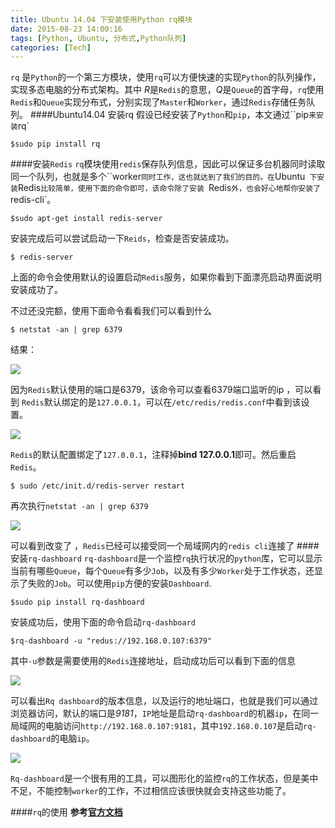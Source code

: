 ```yaml
---
title: Ubuntu 14.04 下安装使用Python rq模块
date: 2015-08-23 14:00:16
tags: [Python, Ubuntu, 分布式,Python队列]
categories: [Tech]
---
```

`rq` 是`Python`的一个第三方模块，使用`rq`可以方便快速的实现`Python`的队列操作，实现多态电脑的分布式架构。其中 *R*是`Redis`的意思，*Q*是`Queue`的首字母，`rq`使用`Redis`和`Queue`实现分布式，分别实现了`Master`和`Worker`，通过`Redis`存储任务队列。
####Ubuntu14.04 安装rq
假设已经安装了`Python`和`pip`，本文通过``pip`来安装`rq`
```
$sudo pip install rq 
```

####安装`Redis`
`rq`模块使用`redis`保存队列信息，因此可以保证多台机器同时读取同一个队列，也就是多个``worker`同时工作，这也就达到了我们的目的。在`Ubuntu` 下安装`Redis`比较简单，使用下面的命令即可，该命令除了安装 `Redis`外，也会好心地帮你安装了`redis-cli`。 
```
$sudo apt-get install redis-server
```

<!--more-->

安装完成后可以尝试启动一下`Reids`，检查是否安装成功。
```
$ redis-server
```
上面的命令会使用默认的设置启动`Redis`服务，如果你看到下面漂亮启动界面说明安装成功了。

不过还没完额，使用下面命令看看我们可以看到什么
```
$ netstat -an | grep 6379
```
结果：

![](/images/archive/img_rq-redis-bind.png)

因为`Redis`默认使用的端口是6379，该命令可以查看6379端口监听的ip ，可以看到 `Redis`默认绑定的是`127.0.0.1`，可以在`/etc/redis/redis.conf`中看到该设置。

![](/images/archive/img_rq-redis-redis-conf.png)

`Redis`的默认配置绑定了`127.0.0.1`，注释掉**bind 127.0.0.1**即可。然后重启`Redis`。
```
$ sudo /etc/init.d/redis-server restart
```
再次执行`netstat -an | grep 6379`

![](/images/archive/img_rq-redis-redis-netstat.png)

可以看到改变了 ，`Redis`已经可以接受同一个局域网内的`redis cli`连接了
####安装`rq-dashboard`
`rq-dashboard`是一个监控`rq`执行状况的`python`库，它可以显示当前有哪些`Queue`，每个`Queue`有多少`Job`，以及有多少`Worker`处于工作状态，还显示了失败的`Job`。可以使用`pip`方便的安装`Dashboard`.
```
$sudo pip install rq-dashboard
```

安装成功后，使用下面的命令启动`rq-dashboard`
```
$rq-dashboard -u "redus://192.168.0.107:6379"
```
其中`-u`参数是需要使用的`Redis`连接地址，启动成功后可以看到下面的信息

![](/images/archive/img_rq-rqdashboard-start.png)

可以看出`Rq dashboard`的版本信息，以及运行的地址端口，也就是我们可以通过浏览器访问，默认的端口是*9181*，`IP`地址是启动`rq-dashboard`的机器`ip`，在同一局域网的电脑访问`http://192.168.0.107:9181`，其中`192.168.0.107`是启动`rq-dashboard`的电脑`ip`。

![](/images/archive/img_rq-rqdashboard-web.png)

`Rq-dashboard`是一个很有用的工具，可以图形化的监控`rq`的工作状态，但是美中不足，不能控制`worker`的工作，不过相信应该很快就会支持这些功能了。

####`rq`的使用
**参考[官方文档](http://python-rq.org/)**

